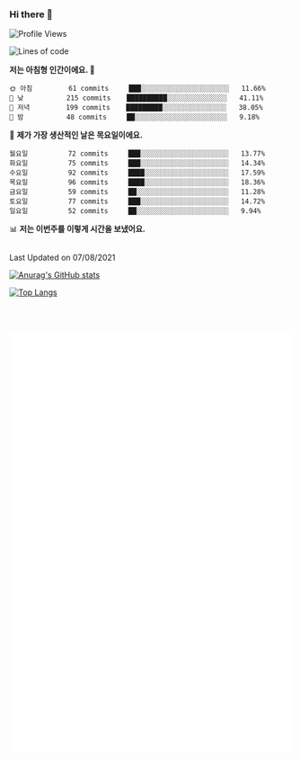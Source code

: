 ### Hi there 👋


<!--START_SECTION:waka-->
![Profile Views](http://img.shields.io/badge/Profile%20Views-366-blue)

![Lines of code](https://img.shields.io/badge/%EC%A0%80%EB%8A%94%20%EC%97%AC%ED%83%9C%EA%B9%8C%EC%A7%80%20-831379%20%EC%A4%84%EC%9D%98%20%EC%BD%94%EB%93%9C%EB%A5%BC%20%EC%9E%91%EC%84%B1%ED%96%88%EC%96%B4%EC%9A%94.-blue)

**저는 아침형 인간이에요. 🐤** 

```text
🌞 아침         61 commits     ███░░░░░░░░░░░░░░░░░░░░░░   11.66% 
🌆 낮　         215 commits    ██████████░░░░░░░░░░░░░░░   41.11% 
🌃 저녁         199 commits    █████████░░░░░░░░░░░░░░░░   38.05% 
🌙 밤　         48 commits     ██░░░░░░░░░░░░░░░░░░░░░░░   9.18%

```
📅 **제가 가장 생산적인 날은 목요일이에요.** 

```text
월요일          72 commits     ███░░░░░░░░░░░░░░░░░░░░░░   13.77% 
화요일          75 commits     ███░░░░░░░░░░░░░░░░░░░░░░   14.34% 
수요일          92 commits     ████░░░░░░░░░░░░░░░░░░░░░   17.59% 
목요일          96 commits     ████░░░░░░░░░░░░░░░░░░░░░   18.36% 
금요일          59 commits     ██░░░░░░░░░░░░░░░░░░░░░░░   11.28% 
토요일          77 commits     ███░░░░░░░░░░░░░░░░░░░░░░   14.72% 
일요일          52 commits     ██░░░░░░░░░░░░░░░░░░░░░░░   9.94%

```


📊 **저는 이번주를 이렇게 시간을 보냈어요.** 

```text
```


 Last Updated on 07/08/2021
<!--END_SECTION:waka-->

[![Anurag's GitHub stats](https://github-readme-stats.vercel.app/api?username=star6973&show_icons=true&theme=prussian)](https://github.com/star6973/github-readme-stats)

[![Top Langs](https://github-readme-stats.vercel.app/api/top-langs/?username=star6973&layout=compact&hide=jupyter%20notebook,html,css,scss&langs_count=4&theme=prussian)](https://github.com/star6973/github-readme-stats)

<br><br>

![Metrics](https://github.com/star6973/star6973/blob/main/github-metrics.svg)

